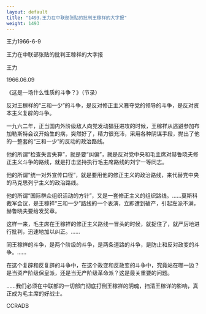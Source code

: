 ```yaml
---
layout: default
title: "1493.王力在中联部张贴的批判王稼祥的大字报"
weight: 1493
---
```


王力1966-6-9

王力在中联部张贴的批判王稼祥的大字报

王力

1966.06.09

《这是一场什么性质的斗争？》（节录）

反对王稼祥的“三和一少”的斗争，是反对修正主义篡夺党的领导的斗争，是反对资本主义复辟的斗争。

一九六二年，正当国内外阶级敌人向党发动猖狂进攻的时候，王稼祥从逃避参加布加勒斯特会议开始生的病，突然好了，精力很充沛，采用各种阴谋手段，抛出了他的一整套的“三和一少”的反动的政治路线。

他的所谓“检查失言失算”，就是要“纠偏”，就是反对党中央和毛主席对赫鲁晓夫修正主义斗争的路线，就是打击坚持执行毛主席路线的刘宁一等同志。

他的所谓“统一对外宣传口径”，就是要用他的修正主义的政治路线，来代替党中央的马克思列宁主义的政治路线。

他的所谓“国际群众组织活动的方针”，又是一套修正主义的组织路线。……莫斯科裁军会议，是王稼祥“三和一少”路线的一个表演，立即遭到破产，引起左派不满，赫鲁晓夫要给发奖章。

这样一来，毛主席在王稼祥的修正主义路线一冒头的时候，就捉住了，就严厉地进行批判，迅速地加以纠正。……

同王稼祥的斗争，是两个阶级的斗争，是两条道路的斗争，是防止和反对政变的斗争。……

在这个复辟和反复辟的斗争中，在这个政变和反政变的斗争中，究竟站在哪一边？是当资产阶级保皇派，还是当无产阶级革命派？这是最关重要的问题。

……我们必须在中联部的一切部门彻底打倒王稼祥的阴魂，扫清王稼详的影响，真正成为毛主席的好战士。

CCRADB

